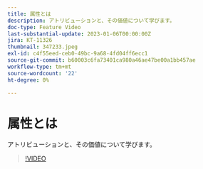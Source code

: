 ```yaml
---
title: 属性とは
description: アトリビューションと、その価値について学びます。
doc-type: Feature Video
last-substantial-update: 2023-01-06T00:00:00Z
jira: KT-11326
thumbnail: 347233.jpeg
exl-id: c4f55eed-ceb0-49bc-9a68-4fd04ff6ecc1
source-git-commit: b60003c6fa73401ca980a46ae47be00a1bb457ae
workflow-type: tm+mt
source-wordcount: '22'
ht-degree: 0%

---
```


# 属性とは

アトリビューションと、その価値について学びます。

>[!VIDEO](https://video.tv.adobe.com/v/347233/?quality=12&learn=on)
